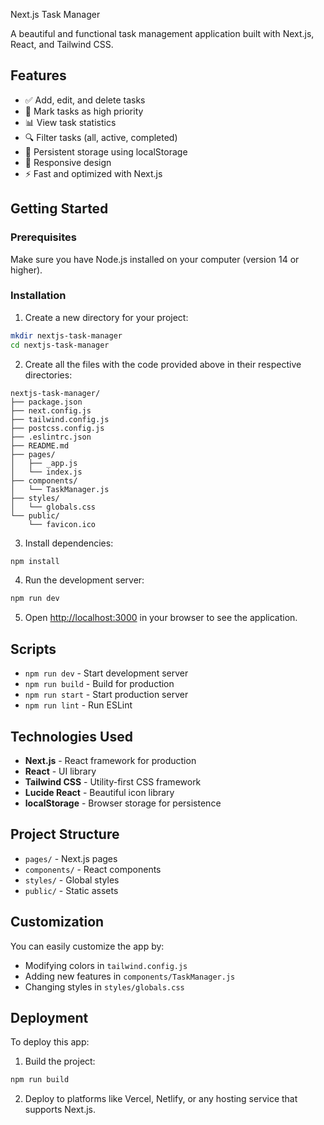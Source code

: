 Next.js Task Manager

A beautiful and functional task management application built with Next.js, React, and Tailwind CSS.

## Features

- ✅ Add, edit, and delete tasks
- 🎯 Mark tasks as high priority
- 📊 View task statistics
- 🔍 Filter tasks (all, active, completed)
- 💾 Persistent storage using localStorage
- 📱 Responsive design
- ⚡ Fast and optimized with Next.js

## Getting Started

### Prerequisites

Make sure you have Node.js installed on your computer (version 14 or higher).

### Installation

1. Create a new directory for your project:
```bash
mkdir nextjs-task-manager
cd nextjs-task-manager
```

2. Create all the files with the code provided above in their respective directories:
```
nextjs-task-manager/
├── package.json
├── next.config.js
├── tailwind.config.js
├── postcss.config.js
├── .eslintrc.json
├── README.md
├── pages/
│   ├── _app.js
│   └── index.js
├── components/
│   └── TaskManager.js
├── styles/
│   └── globals.css
└── public/
    └── favicon.ico
```

3. Install dependencies:
```bash
npm install
```

4. Run the development server:
```bash
npm run dev
```

5. Open [http://localhost:3000](http://localhost:3000) in your browser to see the application.

## Scripts

- `npm run dev` - Start development server
- `npm run build` - Build for production
- `npm run start` - Start production server
- `npm run lint` - Run ESLint

## Technologies Used

- **Next.js** - React framework for production
- **React** - UI library
- **Tailwind CSS** - Utility-first CSS framework
- **Lucide React** - Beautiful icon library
- **localStorage** - Browser storage for persistence

## Project Structure

- `pages/` - Next.js pages
- `components/` - React components
- `styles/` - Global styles
- `public/` - Static assets

## Customization

You can easily customize the app by:
- Modifying colors in `tailwind.config.js`
- Adding new features in `components/TaskManager.js`
- Changing styles in `styles/globals.css`

## Deployment

To deploy this app:

1. Build the project:
```bash
npm run build
```

2. Deploy to platforms like Vercel, Netlify, or any hosting service that supports Next.js.
